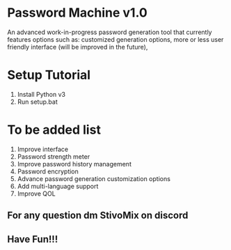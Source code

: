 # Password Machine v1.0
An advanced work-in-progress password generation tool that currently features options such as: customized generation options, more or less user friendly interface (will be improved in the future),

# Setup Tutorial
1. Install Python v3
2. Run setup.bat

# To be added list
1. Improve interface
2. Password strength meter
3. Improve password history management
4. Password encryption
5. Advance password generation customization options
6. Add multi-language support
7. Improve QOL

## For any question dm StivoMix on discord
## **Have Fun!!!**
